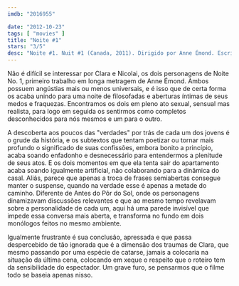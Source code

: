 ```yaml
---
imdb: "2016955"

date: "2012-10-23"
tags: [ "movies" ]
title: "Noite #1"
stars: "3/5"
desc: "Noite #1. Nuit #1 (Canada, 2011). Dirigido por Anne Émond. Escrito por Anne Émond. Com Catherine de Léan, Dimitri Storoge, Véronique Rebizov, Raphaël Boulanger, Mika Pluviose, Maïsa Bastien."
---
```

Não é difícil se interessar por Clara e Nicolai, os dois personagens de Noite No. 1, primeiro trabalho em longa metragem de Anne Émond. Ambos possuem angústias mais ou menos universais, e é isso que de certa forma os acaba unindo para uma noite de filosofadas e aberturas íntimas de seus medos e fraquezas. Encontramos os dois em pleno ato sexual, sensual mas realista, para logo em seguida os sentirmos como completos desconhecidos para nós mesmos e um para o outro.

A descoberta aos poucos das "verdades" por trás de cada um dos jovens é o grude da história, e os subtextos que tentam poetizar ou tornar mais profundo o significado de suas confissões, embora bonito a princípio, acaba soando enfadonho e desnecessário para entendermos a plenitude de seus atos. E os dois momentos em que ela tenta sair do apartamento acaba soando igualmente artificial, não colaborando para a dinâmica do casal. Aliás, parece que apenas a troca de frases semiabertas consegue manter o suspense, quando na verdade esse é apenas a metade do caminho. Diferente de Antes do Pôr do Sol, onde os personagens dinamizavam discussões relevantes e que ao mesmo tempo revelavam sobre a personalidade de cada um, aqui há uma parede invisível que impede essa conversa mais aberta, e transforma no fundo em dois monólogos feitos no mesmo ambiente.

Igualmente frustrante é sua conclusão, apressada e que passa despercebido de tão ignorada que é a dimensão dos traumas de Clara, que mesmo passando por uma espécie de catarse, jamais a colocaria na situação da última cena, colocando em xeque o respeito que o roteiro tem da sensibilidade do espectador. Um grave furo, se pensarmos que o filme todo se baseia apenas nisso.

